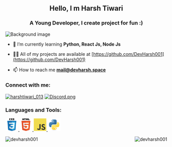 <h2 align="center"> Hello, I m Harsh Tiwari</h2>
<h3 align="center">A Young Developer, I create project for fun :)</h3>
<div class="div1">
<img align="top" alt="Background image" src="https://media.discordapp.net/attachments/856559608851333161/1220308116298666046/cad_gif_squiggle_blue.gif?ex=678d733f&is=678c21bf&hm=b26c26adbc33486eddbc1ff4627df328d2ae066eaae52cc14d15c136269c20a6&=" height="25px" width="100%">

- 🌱 I’m currently learning **Python, React Js, Node Js**

- 👨‍💻 All of my projects are available at [https://github.com/DevHarsh001](https://github.com/DevHarsh001)

- 📫 How to reach me **mail@devharsh.space**


<h3 align="left">Connect with me:</h3>
<p align="left">
<a href="https://instagram.com/harshtiwari_013" target="blank"><img align="center" src="https://raw.githubusercontent.com/rahuldkjain/github-profile-readme-generator/master/src/images/icons/Social/instagram.svg" alt="harshtiwari_013" height="30" width="40" /></a>
<a href="https://discord.com/users/1024349955843969056" target="blank"><img align="center" src="https://raw.githubusercontent.com/rahuldkjain/github-profile-readme-generator/master/src/images/icons/Social/discord.svg" alt="Discord.png" height="30" width="40" /></a>
</p>

<h3 align="left">Languages and Tools:</h3>
<p align="left"> <a href="https://www.w3schools.com/css/" target="_blank" rel="noreferrer"> <img src="https://raw.githubusercontent.com/devicons/devicon/master/icons/css3/css3-original-wordmark.svg" alt="css3" width="40" height="40"/> </a> <a href="https://www.w3.org/html/" target="_blank" rel="noreferrer"> <img src="https://raw.githubusercontent.com/devicons/devicon/master/icons/html5/html5-original-wordmark.svg" alt="html5" width="40" height="40"/> </a> <a href="https://developer.mozilla.org/en-US/docs/Web/JavaScript" target="_blank" rel="noreferrer"> <img src="https://raw.githubusercontent.com/devicons/devicon/master/icons/javascript/javascript-original.svg" alt="javascript" width="40" height="40"/> </a> <a href="https://www.python.org" target="_blank" rel="noreferrer"> <img src="https://raw.githubusercontent.com/devicons/devicon/master/icons/python/python-original.svg" alt="python" width="40" height="40"/> </a> </p>
</div>
<p><img class="C1" align="left" src="https://github-readme-stats.vercel.app/api/top-langs?username=devharsh001&show_icons=true&locale=en&layout=compact" alt="devharsh001"></p>

<p>&nbsp;<img class="C1" align="right" src="https://github-readme-stats.vercel.app/api?username=devharsh001&show_icons=true&locale=en" alt="devharsh001" height="140px" width="auto"></p>
